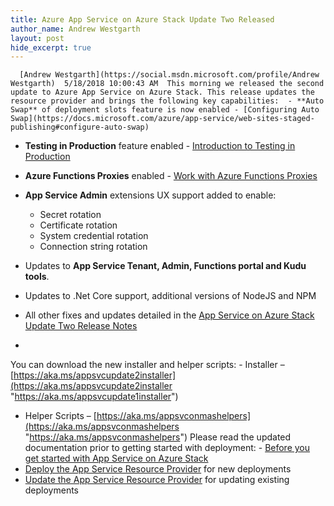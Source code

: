 ```yaml
---
title: Azure App Service on Azure Stack Update Two Released
author_name: Andrew Westgarth
layout: post
hide_excerpt: true
---
```

      [Andrew Westgarth](https://social.msdn.microsoft.com/profile/Andrew Westgarth)  5/18/2018 10:00:43 AM  This morning we released the second update to Azure App Service on Azure Stack. This release updates the resource provider and brings the following key capabilities:  - **Auto Swap** of deployment slots feature is now enabled - [Configuring Auto Swap](https://docs.microsoft.com/azure/app-service/web-sites-staged-publishing#configure-auto-swap)
 - **Testing in Production** feature enabled - [Introduction to Testing in Production](https://azure.microsoft.com/resources/videos/introduction-to-azure-websites-testing-in-production-with-galin-iliev/)
 - **Azure Functions Proxies** enabled - [Work with Azure Functions Proxies](https://docs.microsoft.com/en-us/azure/azure-functions/functions-proxies)
 - **App Service Admin** extensions UX support added to enable: 
	 - Secret rotation
	 - Certificate rotation
	 - System credential rotation
	 - Connection string rotation
	  
 - Updates to **App Service Tenant, Admin, Functions portal and Kudu tools**.
 - Updates to .Net Core support, additional versions of NodeJS and NPM
 - All other fixes and updates detailed in the [App Service on Azure Stack Update Two Release Notes](http://docs.microsoft.com/azure/azure-stack/azure-stack-app-service-release-notes-update-two)
 - 
  You can download the new installer and helper scripts:  - Installer – [https://aka.ms/appsvcupdate2installer](https://aka.ms/appsvcupdate2installer "https://aka.ms/appsvcupdate1installer")
 - Helper Scripts – [https://aka.ms/appsvconmashelpers](https://aka.ms/appsvconmashelpers "https://aka.ms/appsvconmashelpers")
  Please read the updated documentation prior to getting started with deployment:  - [Before you get started with App Service on Azure Stack](https://docs.microsoft.com/en-gb/azure/azure-stack/azure-stack-app-service-before-you-get-started)
 - [Deploy the App Service Resource Provider](https://docs.microsoft.com/en-gb/azure/azure-stack/azure-stack-app-service-deploy) for new deployments
 - [Update the App Service Resource Provider](https://docs.microsoft.com/en-gb/azure/azure-stack/azure-stack-app-service-update) for updating existing deployments
      